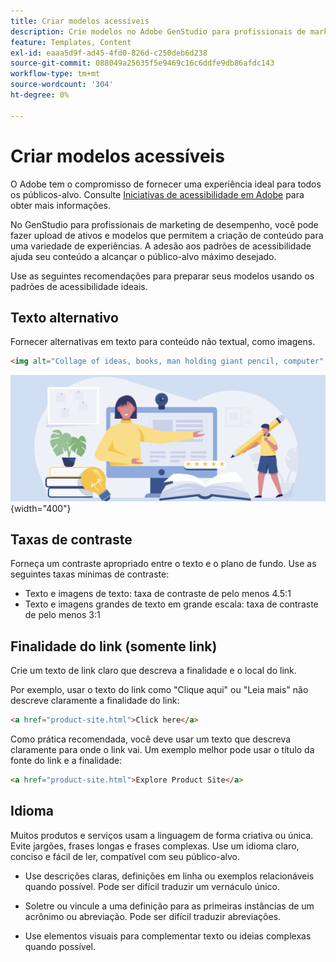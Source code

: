 ```yaml
---
title: Criar modelos acessíveis
description: Crie modelos no Adobe GenStudio para profissionais de marketing de desempenho que sejam capazes de alcançar mais de seu público-alvo e fornecer uma experiência ideal.
feature: Templates, Content
exl-id: eaaa5d9f-ad45-4fd0-826d-c250deb6d238
source-git-commit: 088049a25635f5e9469c16c6ddfe9db86afdc143
workflow-type: tm+mt
source-wordcount: '304'
ht-degree: 0%

---
```


# Criar modelos acessíveis

O Adobe tem o compromisso de fornecer uma experiência ideal para todos os públicos-alvo. Consulte [Iniciativas de acessibilidade em Adobe](https://www.adobe.com/trust/accessibility/initiatives.html) para obter mais informações.

No GenStudio para profissionais de marketing de desempenho, você pode fazer upload de ativos e modelos que permitem a criação de conteúdo para uma variedade de experiências. A adesão aos padrões de acessibilidade ajuda seu conteúdo a alcançar o público-alvo máximo desejado.

Use as seguintes recomendações para preparar seus modelos usando os padrões de acessibilidade ideais.

## Texto alternativo

Fornecer alternativas em texto para conteúdo não textual, como imagens.

```html
<img alt="Collage of ideas, books, man holding giant pencil, computer" src="card-create-assets.png">
```

![Colagem de ideias, livros, homem segurando lápis gigante, computador](../../assets/card-create-assets.png){width="400"}

## Taxas de contraste

Forneça um contraste apropriado entre o texto e o plano de fundo. Use as seguintes taxas mínimas de contraste:

- Texto e imagens de texto: taxa de contraste de pelo menos 4.5:1
- Texto e imagens grandes de texto em grande escala: taxa de contraste de pelo menos 3:1

## Finalidade do link (somente link)

Crie um texto de link claro que descreva a finalidade e o local do link.

Por exemplo, usar o texto do link como &quot;Clique aqui&quot; ou &quot;Leia mais&quot; não descreve claramente a finalidade do link:

```html
<a href="product-site.html">Click here</a>
```

Como prática recomendada, você deve usar um texto que descreva claramente para onde o link vai. Um exemplo melhor pode usar o título da fonte do link e a finalidade:

```html
<a href="product-site.html">Explore Product Site</a>
```

## Idioma

Muitos produtos e serviços usam a linguagem de forma criativa ou única. Evite jargões, frases longas e frases complexas. Use um idioma claro, conciso e fácil de ler, compatível com seu público-alvo.

- Use descrições claras, definições em linha ou exemplos relacionáveis quando possível. Pode ser difícil traduzir um vernáculo único.

- Soletre ou vincule a uma definição para as primeiras instâncias de um acrônimo ou abreviação. Pode ser difícil traduzir abreviações.

- Use elementos visuais para complementar texto ou ideias complexas quando possível.
